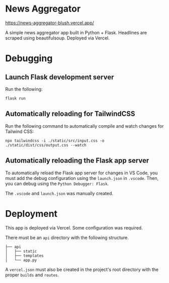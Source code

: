 # News Aggregator
https://news-aggregator-blush.vercel.app/

A simple news aggregator app built in Python + Flask. Headlines are scraped using beautifulsoup. Deployed via Vercel.

# Debugging

## Launch Flask development server
Run the following:
```
flask run
```

## Automatically reloading for TailwindCSS
Run the following command to automatically compile and watch changes for Tailwind CSS: </br>
```
npx tailwindcss -i ./static/src/input.css -o ./static/dist/css/output.css --watch
```

## Automatically reloading the Flask app server
To automatically reload the Flask app server for changes in VS Code, you must add the debug configuration using the `launch.json` in `.vscode`. Then, you can debug using the `Python Debugger: Flask`.

The `.vscode` and `launch.json` was manually created.


# Deployment

This app is deployed via Vercel. Some configuration was required.

There must be an `api` directory with the following structure.
```
├── api
│   ├── static
│   ├── templates
│   └── app.py
```

A `vercel.json` must also be created in the project's root directory with the proper `builds` and `routes`.


